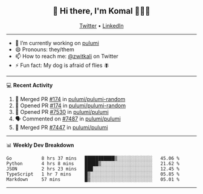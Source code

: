 <h2 align="center"> 👋 Hi there, I'm Komal 🧑🏾‍💻 </h2>
<p align="center">
    <a href="https://twitter.com/zwitkali">Twitter</a> •
    <a href="https://www.linkedin.com/in/komal-ali/">LinkedIn</a>
</p>

--------

- 🔭 I’m currently working on [pulumi](https://github.com/pulumi/pulumi)
- 😄 Pronouns: they/them
- 📫 How to reach me: [@zwitkali](https://twitter.com/zwitkali) on Twitter
- ⚡ Fun fact: My dog is afraid of flies 🪰

--------
💻 **Recent Activity**

<!--START_SECTION:activity-->
1. 🎉 Merged PR [#174](https://github.com/pulumi/pulumi-random/pull/174) in [pulumi/pulumi-random](https://github.com/pulumi/pulumi-random)
2. 💪 Opened PR [#174](https://github.com/pulumi/pulumi-random/pull/174) in [pulumi/pulumi-random](https://github.com/pulumi/pulumi-random)
3. 💪 Opened PR [#7530](https://github.com/pulumi/pulumi/pull/7530) in [pulumi/pulumi](https://github.com/pulumi/pulumi)
4. 🗣 Commented on [#7487](https://github.com/pulumi/pulumi/issues/7487) in [pulumi/pulumi](https://github.com/pulumi/pulumi)
5. 🎉 Merged PR [#7447](https://github.com/pulumi/pulumi/pull/7447) in [pulumi/pulumi](https://github.com/pulumi/pulumi)
<!--END_SECTION:activity-->

--------

📊 **Weekly Dev Breakdown**
<!--START_SECTION:waka-->
```text
Go           8 hrs 37 mins   ███████████▒░░░░░░░░░░░░░   45.06 % 
Python       4 hrs 8 mins    █████▒░░░░░░░░░░░░░░░░░░░   21.62 % 
JSON         2 hrs 23 mins   ███░░░░░░░░░░░░░░░░░░░░░░   12.45 % 
TypeScript   1 hr 7 mins     █▒░░░░░░░░░░░░░░░░░░░░░░░   05.85 % 
Markdown     57 mins         █▒░░░░░░░░░░░░░░░░░░░░░░░   05.01 % 
```
<!--END_SECTION:waka-->

--------